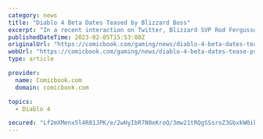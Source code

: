 ```yaml
---
category: news
title: "Diablo 4 Beta Dates Teased by Blizzard Boss"
excerpt: "In a recent interaction on Twitter, Blizzard SVP Rod Fergusson was asked about when the Diablo 4 open beta will be happening. While Fergusson didn't provide any more details regarding the beta's ..."
publishedDateTime: 2023-02-05T15:53:00Z
originalUrl: "https://comicbook.com/gaming/news/diablo-4-beta-dates-tease-ps5-xbox-pc/"
webUrl: "https://comicbook.com/gaming/news/diablo-4-beta-dates-tease-ps5-xbox-pc/"
type: article

provider:
  name: Comicbook.com
  domain: comicbook.com

topics:
  - Diablo 4

secured: "Lf2mXMenx5l4R81JPK/e/2wHyIbR7N0eKroQ/3mw21tRQgSSsroZ3GbxkW0iktuN25TB7DZUxwB93O8/0aantpYeoIaal2yeKt4RtdnfRAgxdrNwLmvoMwC2pm1SQwN1OesxELg2Hc8H79NDVV2/OPSB83T1iuoX7r0V0GXeCRQvElpa92GYnAG1cfXTbqElCiNx7WGcFjQUGKMvxeK3A9KsSkjCe3RylUq8R+CPfRjimTbIfKJ2DXyJAVCzxwnPjZb1kjC5cRjGtNdpSgkfPHx7X9THtue7G7RXjKGEHdqSGl4NbVjiE0HPep2z6tjCrYVmXpxGx0fL9U8Mylc/N5up8EzpGqOCRUh384ZCBJw=;+zCnWVY8ZLUK/vBB+kP8fg=="
---
```


